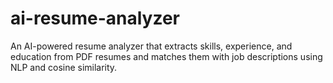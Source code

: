 # ai-resume-analyzer
An AI-powered resume analyzer that extracts skills, experience, and education from PDF resumes and matches them with job descriptions using NLP and cosine similarity.
